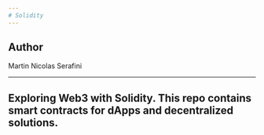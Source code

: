 ```yaml
---
# Solidity
---
```

## Author

Martin Nicolas Serafini

---
Exploring Web3 with Solidity. This repo contains smart contracts for dApps and decentralized solutions.
---
 
